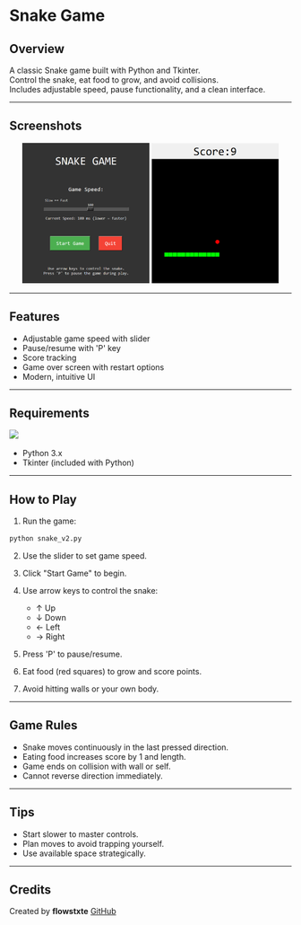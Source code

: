 # Snake Game

## Overview
A classic Snake game built with Python and Tkinter.  
Control the snake, eat food to grow, and avoid collisions.  
Includes adjustable speed, pause functionality, and a clean interface.

---

## Screenshots

<p align="center">
  <img src="https://raw.githubusercontent.com/flowstxte/Project-Snake/refs/heads/main/ss1.png" width="45%" />
  <img src="https://raw.githubusercontent.com/flowstxte/Project-Snake/refs/heads/main/ss2.png" width="45%" />
</p>

---

## Features
- Adjustable game speed with slider  
- Pause/resume with 'P' key  
- Score tracking  
- Game over screen with restart options  
- Modern, intuitive UI  

---

## Requirements
<p>
  <img src="https://skillicons.dev/icons?i=python,tkinter" />
</p>

- Python 3.x  
- Tkinter (included with Python)  

---

## How to Play
1. Run the game:
```bash
python snake_v2.py
````

2. Use the slider to set game speed.
3. Click "Start Game" to begin.
4. Use arrow keys to control the snake:

   * ↑ Up
   * ↓ Down
   * ← Left
   * → Right
5. Press 'P' to pause/resume.
6. Eat food (red squares) to grow and score points.
7. Avoid hitting walls or your own body.

---

## Game Rules

* Snake moves continuously in the last pressed direction.
* Eating food increases score by 1 and length.
* Game ends on collision with wall or self.
* Cannot reverse direction immediately.

---

## Tips

* Start slower to master controls.
* Plan moves to avoid trapping yourself.
* Use available space strategically.

---

## Credits

Created by **flowstxte**
 [GitHub](https://github.com/flowstxte)
